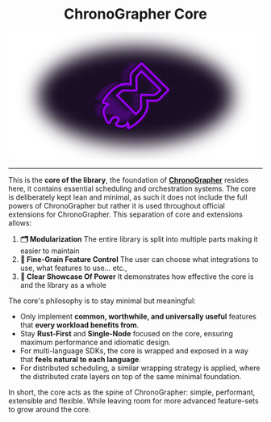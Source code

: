 <h1 align="center">ChronoGrapher Core</h1>
<img src="./assets/Chronographer Core Banner.png" alt="Chronographer Core Banner" />

---
This is the **core of the library**, the foundation of **<u>ChronoGrapher</u>** resides here, it contains essential scheduling
and orchestration systems. The core is deliberately kept lean and minimal, as such it does not include the full powers of ChronoGrapher 
but rather it is used throughout official extensions for ChronoGrapher. This separation of core and extensions allows:
1. **🗂 Modularization**️ The entire library is split into multiple parts making it easier to maintain
2. **📏 Fine-Grain Feature Control** The user can choose what integrations to use, what features to use... etc.,
3. **💪 Clear Showcase Of Power** It demonstrates how effective the core is and the library as a whole

The core's philosophy is to stay minimal but meaningful:
- Only implement **common, worthwhile, and universally useful** features that **every workload benefits from**.
- Stay **Rust-First** and **Single-Node** focused on the core, ensuring maximum performance and idiomatic design.
- For multi-language SDKs, the core is wrapped and exposed in a way that **feels natural to each language**.
- For distributed scheduling, a similar wrapping strategy is applied, where the distributed crate layers 
on top of the same minimal foundation.

In short, the core acts as the spine of ChronoGrapher: simple, performant, extensible and flexible. 
While leaving room for more advanced feature-sets to grow around the core.